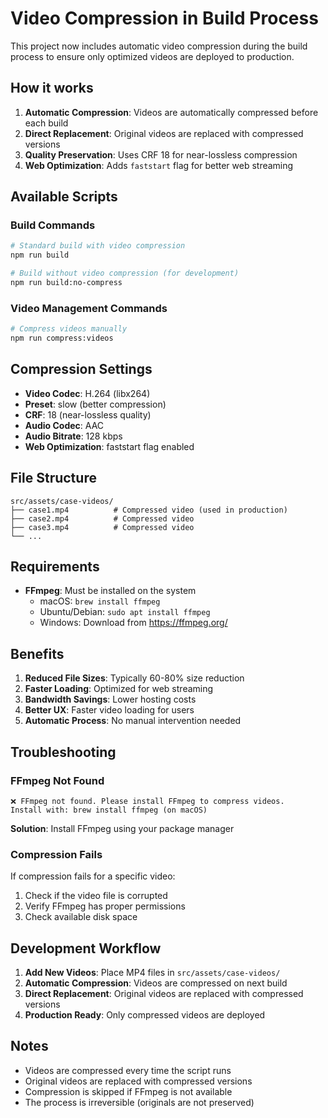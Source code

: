 # Video Compression in Build Process

This project now includes automatic video compression during the build process to ensure only optimized videos are deployed to production.

## How it works

1. **Automatic Compression**: Videos are automatically compressed before each build
2. **Direct Replacement**: Original videos are replaced with compressed versions
3. **Quality Preservation**: Uses CRF 18 for near-lossless compression
4. **Web Optimization**: Adds `faststart` flag for better web streaming

## Available Scripts

### Build Commands

```bash
# Standard build with video compression
npm run build

# Build without video compression (for development)
npm run build:no-compress
```

### Video Management Commands

```bash
# Compress videos manually
npm run compress:videos
```

## Compression Settings

- **Video Codec**: H.264 (libx264)
- **Preset**: slow (better compression)
- **CRF**: 18 (near-lossless quality)
- **Audio Codec**: AAC
- **Audio Bitrate**: 128 kbps
- **Web Optimization**: faststart flag enabled

## File Structure

```
src/assets/case-videos/
├── case1.mp4          # Compressed video (used in production)
├── case2.mp4          # Compressed video
├── case3.mp4          # Compressed video
└── ...
```

## Requirements

- **FFmpeg**: Must be installed on the system
  - macOS: `brew install ffmpeg`
  - Ubuntu/Debian: `sudo apt install ffmpeg`
  - Windows: Download from https://ffmpeg.org/

## Benefits

1. **Reduced File Sizes**: Typically 60-80% size reduction
2. **Faster Loading**: Optimized for web streaming
3. **Bandwidth Savings**: Lower hosting costs
4. **Better UX**: Faster video loading for users
5. **Automatic Process**: No manual intervention needed

## Troubleshooting

### FFmpeg Not Found

```
❌ FFmpeg not found. Please install FFmpeg to compress videos.
Install with: brew install ffmpeg (on macOS)
```

**Solution**: Install FFmpeg using your package manager

### Compression Fails

If compression fails for a specific video:

1. Check if the video file is corrupted
2. Verify FFmpeg has proper permissions
3. Check available disk space

## Development Workflow

1. **Add New Videos**: Place MP4 files in `src/assets/case-videos/`
2. **Automatic Compression**: Videos are compressed on next build
3. **Direct Replacement**: Original videos are replaced with compressed versions
4. **Production Ready**: Only compressed videos are deployed

## Notes

- Videos are compressed every time the script runs
- Original videos are replaced with compressed versions
- Compression is skipped if FFmpeg is not available
- The process is irreversible (originals are not preserved)
